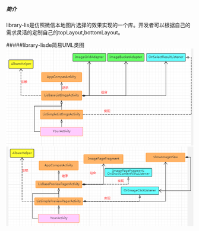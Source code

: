 ##### 简介
library-lis是仿照微信本地图片选择的效果实现的一个库。开发者可以根据自己的需求灵活的定制自己的topLayout,bottomLayout。

#####library-lisde简易UML类图
![图片1](https://github.com/cocolove2/LISDemo/blob/master/app/screenshot/pic1.png)
![图片2](https://github.com/cocolove2/LISDemo/blob/master/app/screenshot/pic2.png)

